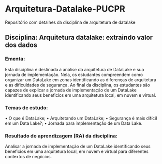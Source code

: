 # Arquitetura-Datalake-PUCPR
Repositório com detalhes da disciplina de arquitetura de datalake


## Disciplina: Arquitetura datalake: extraindo valor dos dados
### Ementa:
  Esta disciplina é destinada à análise da arquitetura de DataLake e sua jornada de implementação. Nela, os estudantes compreendem como organizar um DataLake em
zonas identificando as diferenças de arquitetura e as dificuldades de segurança. Ao final da disciplina, os estudantes são capazes de explicar a jornada de implementação de um DataLake identificando seus beneficios em uma arquitetura local, em nuvem e virtual.

### Temas de estudo:
• O que é DataLake;
• Arquitetando um DataLake;
• Segurança é mais difícil em um Data Lake?;
• Jornada para implementação de um Data Lake.

### Resultado de aprendizagem (RA) da disciplina:
Analisar a jornada de implementação de um DataLake identificando seus beneficios
em uma arquitetura local, em nuvem e virtual para diferentes contextos de negócios.
